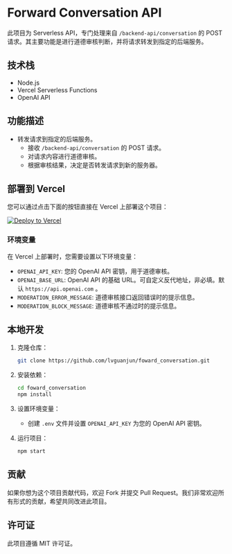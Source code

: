 # Forward Conversation API

此项目为 Serverless API，专门处理来自 `/backend-api/conversation` 的 POST 请求。其主要功能是进行道德审核判断，并将请求转发到指定的后端服务。

## 技术栈

- Node.js
- Vercel Serverless Functions
- OpenAI API

## 功能描述

- 转发请求到指定的后端服务。
    - 接收 `/backend-api/conversation` 的 POST 请求。
    - 对请求内容进行道德审核。
    - 根据审核结果，决定是否转发请求到新的服务器。

## 部署到 Vercel

您可以通过点击下面的按钮直接在 Vercel 上部署这个项目：

[![Deploy to Vercel](https://vercel.com/button)](https://vercel.com/import/project?template=https://github.com/lvguanjun/foward_conversation)

### 环境变量

在 Vercel 上部署时，您需要设置以下环境变量：

- `OPENAI_API_KEY`: 您的 OpenAI API 密钥，用于道德审核。
- `OPENAI_BASE_URL`: OpenAI API 的基础 URL。可自定义反代地址，非必填。默认 `https://api.openai.com` 。
- `MODERATION_ERROR_MESSAGE`: 道德审核接口返回错误时的提示信息。
- `MODERATION_BLOCK_MESSAGE`: 道德审核不通过时的提示信息。

## 本地开发

1. 克隆仓库：
   ```bash
   git clone https://github.com/lvguanjun/foward_conversation.git
   ```
2. 安装依赖：
   ```bash
   cd foward_conversation
   npm install
   ```
3. 设置环境变量：
   - 创建 `.env` 文件并设置 `OPENAI_API_KEY` 为您的 OpenAI API 密钥。

4. 运行项目：
   ```bash
   npm start
   ```

## 贡献

如果你想为这个项目贡献代码，欢迎 Fork 并提交 Pull Request。我们非常欢迎所有形式的贡献，希望共同改进此项目。

## 许可证

此项目遵循 MIT 许可证。